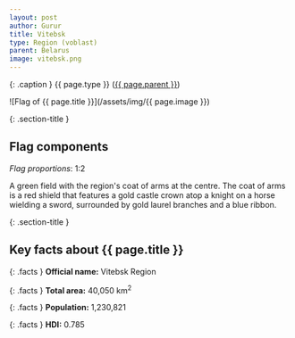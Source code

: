 ```yaml
---
layout: post
author: Gurur
title: Vitebsk
type: Region (voblast)
parent: Belarus
image: vitebsk.png
---
```

{: .caption }
{{ page.type }} ([{{ page.parent }}](/2019/03/13/belarus.html))

![Flag of {{ page.title }}](/assets/img/{{ page.image }})

{: .section-title }
## Flag components

*Flag proportions*: 1:2

A green field with the region's coat of arms at the centre. The coat of arms is a red shield that features a gold castle crown atop a knight on a horse wielding a sword, surrounded by gold laurel branches and a blue ribbon.

{: .section-title }
## Key facts about {{ page.title }}

{: .facts }
**Official name:** Vitebsk Region

{: .facts }
**Total area:** 40,050 km<sup>2</sup>

{: .facts }
**Population:** 1,230,821

{: .facts }
**HDI:** 0.785
